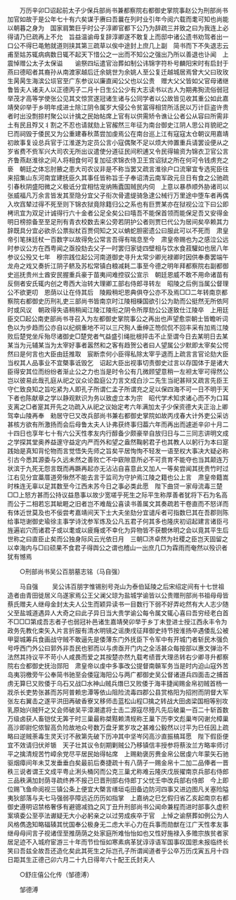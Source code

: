 <!-- { "loadSidebar": true } -->
　　万历辛卯□诏起前太子少保兵部尚书兼都察院右都御史掌院事赵公为刑部尚书加官如故于是公年七十有六矣谋于赓曰吾曩在列时业引年今阅六载而耄可知也尚能以朝暮之身为　国家肩繁巨乎时公子淳卿官都下公乃为辞疏三并致之曰为我连上必得请乃巳疏再上不允　旨益温谕毋复辞淳卿遂不敢复上而邸中诸公遗书劝驾者出一口公不得巳黾勉就道则挟其第三疏草以俟中途封上庶几上副　简书而下不失退志云甫至姑苏辄病病数日辄不起天下惜公之一出而不知公之强出乃所以善退也讣闻　上震悼赠公太子太保谥　　谕祭四坛遣官治葬如制公讳锦字符朴号麟阳宋时有启封于燕曰德昭者其裔孙从南渡家越后迁余姚世为余姚人至公复迁越城居焉曾大父曰玫玫生昺昺生海滨公埙官至广东参议以廉直闻公父也以公贵　赠大父父皆如父官母诸继鲁皆夫人诸夫人以正德丙子二月十日生公公少有大志读书以古人为期弗狥流俗弱冠举茂才高等学使张公见其文惊赏遂冠诸生诸与公同学者以公故皆见收其重公如此嘉靖癸卯举于乡明年成进士除江阴令属岁大侵公令贫富得相贷所活民以万计巨盗许贵者时出没剽掠村聚公以计擒之民始帖席上官有以供需矫令谯让公者公从容曰所需非土有民且殍又丬割之不忍也请就劾上官赧然三年征为南台御史江阴人思公肖貌祀之巳而祠毁于倭民又为公重建春秋蒸尝加虔焉公在南台巡上江有寇寇太仓朝议用嘉靖初故事复设总兵官于江淮遂为定员公言小寇偶聚不足以烦大帅置重兵请罢设便从之岁省费不赀军兴大司农无所出议遣使分道征民间积逋又令民得输资为锦衣卫官公言齐鲁燕赵淮徐之间人将相食何可复加征求锦衣侍卫王宫诏狱之所在何可令钱虏充之亵　朝廷之体忘肘腋之患大司农议非是不称当罢又疏言淮徐户口流窜宜专选宪臣往来招集山东河南宜建抚臣久其事任皆称旨壬子奉诏清云南军政元旦日有食之公驰疏引春秋阴盛阳微之义极诋分宜相怙宠纳贿蠹国贼民内伺　上意以暴恭顺外胁诸司以张威福凡万余言皆发其至隐分宜父子衔次骨遣缇骑急逮公械行万里途中堕车者再偶入坎窞辇过得不死至则下锦衣狱竟除籍归公之系也有巨贾某亦在狱视公泣下曰公即栲讯宜为双足计诚得行六十金者公足全矣公曰嘻吾不能保首领而能保足吾又安得金明日榜掠备至至足刑有青衣校数去来公旁若阴护公者则贾巳代公为居间矣卒赖其力辞既具分宜必欲杀公票拟杖百贾伺知之又以蚺蛇胆密遗公曰服此可以不死而　肃皇帝引笔抹廷杖一百数字以故得免公常言吾得有喘息至今　肃皇帝赐也为之感泣公远时参议公方在西粤闻之亟投劾去父子一时罢归家徒四壁相与饮水食菽驩如也居八年参议公殁又七年　穆宗践位起公河南道御史寻升太常少卿光禄卿时因供奉奏罢端午龙舟之戏又奏折江阴子鲚及苏松常镇白粮减耗二事至今德之明年拜都察院右副都御史巡抚贵州土酋安民握重兵豪于苗夷间难控驭公宣示　朝廷恩威不敢不用命诸苗有反侧者安氏辄内创之粤西大治转大理卿工部右侍郎寻转左　昭陵之后例当属公督理公不欲更叨　恩荫以让在侍其后　陵殿稍圯恩典俱夺公亦不及焉□□二年转南京都察院右都御史历刑礼吏三部尚书皆南京时江陵相棅国欲引公为助而公挺然无所依阿时或风议　朝政得失语稍稍闻江陵江陵衔之阴令所厚劾公公遂致仕江陵卒　上用廷臣交□起公南吏部尚书寻召入为左都御史掌院事公之再出也声望愈崇朝士皆瞻听词色以为步趋而公亦自以纪纲重地不可以三尺狥人垂绅正笏侃侃不回丰采有加焉江陵败后楚党坐斥殆尽诸御史□楚党者气益盛引绳批根抨击不止至谓今日去某明日去某某当为元辅某当为太宰好事者嚣然和之客有趋贺公者曰人望属公少默即太宰矣公愕然曰是何言也大臣由廷推取　宸断柰何小臣得私除太宰乎退而上疏言言官论劾大臣当权其人品事业不宜槩事诋毁乞　诏起大臣出视事切责御史过言以存国体于是诸大臣得安其位而纷纷者渐止公之力也当是时令公有几微顾望意稍一左袒太宰可得然公岂以彼易此哉孔庭从祀之议众论盈庭公力言文成白沙二先生当祀甚辩又疏言先臣王守仁致良知之旨吃紧为人即孔子所谓仁孟子所谓充之足以保四海不可一日不明于天下者也陈献章之学以静观默识为务以致虚立本为宗　昭代学术知求诸心而不为口耳支离之□者寔其开先之功疏入从祀之议始定考六年满加太子少保资德大夫正治上卿　驾幸山陵再奉　勑居守巳又改兵部尚书兼右都御史掌院如故丙戌春大计外吏公采访甚核方欲有所激扬而会后母鲁太夫人讣弗获终事归葢六年而再出而遽逝辛卯十月二十四日也享年七十有六公天性孝友内行醇备少颇豪举自放归日与二三同志讲明文成之学探其堂奥养益邃守益定内严而外和望之盎然鞠躬君子也其教人以躬行为本曰寔践始是真知背伦物而言觉悟失先师之旨矣平居恂恂不轻发一语至权大事决大疑必称引古今悉其源委与久远未然之善败亡不中窽隙意所必不可贲育不能夺也当其颠连万状滨于九死无怨言既而再蹶再起亦无沾沾自喜意此又加人一等矣尝闻其抚贵竹时过江右见分宜藁厝道旁愀然不能去言于监司为守护焉江陵之籍也公上言　肃皇帝籍嵩时株连无辜以足其数至今江西未苏今日之事必类此愿　陛下曲贷一家母流毒三楚□□上怒方甚而公持议益恳事以故少宽嗟乎死生之际平生称厚善者犹将下石为名高而公于二相若忘其眦睚之旧者岂不难哉公喜读书善属文其奏疏若干卷直而不怒详而有体近世莫及也不佞尝考嘉靖间天下士大夫坐劾分宜谴斥者可指数巳其在吾郡则陈给事垲谢御史瑜徐主事学诗沈参军炼及公凡五君子何其多也隆庆初诏起建言诸臣弓旌遍岩穴而诸君子或以耄或以疲癃或不幸化为异物皆不获覩休明之会以竟其平生后世称之曰直臣止矣而公独身际风云光依日月　三朝□济卓然为社稷之臣岂天固留之以幸海内与□曰硕果不食君子得舆公之谓也稽山一出庶几□为霖雨而奄然以殁识者犹有憾焉 

　　○刑部尚书吴公百朋墓志铭（马自强） 

　　马自强 
　　吴公讳百朋字惟锡别号尧山为泰伯延陵之后宋绍定间有十七世祖造者由青田徙居义乌遂家焉公王父澜父琼为盐城学谕皆以公贵赠刑部尚书祖母母皆蔡氏赠夫人继母金封太夫人公生而颖异读书一目数行下弱不好弄屹然有大人志少随父至盐城道遇异人大奇之曰此子异日当大贵学谕公每令属文辄心喜曰吾穷经老白首不□□□第成吾志者子也弱冠补邑诸生嘉靖癸卯举于乡丁未登进士授江西永丰令为政务先教化束矢入片言折服有清水明镜之谣庚戌征拜御史持节按淮扬卒遇倭乱公被甲婴城筹兵食画战守贼不敢逼先是倭薄东门外抚臣下令军中有开城门者斩民木强负号呼西门外公曰郭外非吾民也邪而以与虏亟开门内之全活甚众每按部以惠文弹治不法然其持议平不苛小人咸畏而爱之其按楚亦然九载考绩晋大理丞转右少卿寻升都察院右佥都御史抚治郧阳　肃皇帝以虔中多事改公提督南贑军务当是时内迫山寇外苦岛夷羽檄旁午公奉简书驰至会倭寇海阳公与两广都御史吴公督诸道兵四面击之捕首虏无算巳又败倭于乌石又战□水神山贼兵熸巳又败倭于海丰捷闻赐金帛初贼首杨一戕杀长吏势张甚而苏阿普赖忠潭等依山阻险流毒四郡公县赏格阳为招拊而阴督大军张左右翼击之遂平洪田再破香寮又移师击蓝松山程□擒之转战大田卤梁国相等别攻乳原始兴贼歼之又会师破吴平漳潮遣将士击二源寇尽殪凡先后破巢一百二十斩首数万级卤获人畜铠仗无筭于时三巢最称桀黠赖清规称王巢下历李文彪巢岑冈谢允樟巢高沙即尉佗侬智高负险故地众号数万盘牙累岁攻之甚难公毅然以讨平为巳任因上疏略曰逆贼荼毒生灵天讨不赦第先破下历冲其中坚岑冈高沙直振槁耳愿　陛下假臣便宜不效请归伏斧锧　天子壮其议令刻期剿贼公乃移镇信丰授参将蔡汝兰方略率师讨平之擒清规苦竹嶂余党尽平居民始得帖席　上赐勑褒厉赉金帛公居虔六年蒙矢石驰驱烟瘴间年未艾发垂垂白矣最前后奏捷疏十有八荫子一赐金帛十二加二品俸者一晋秩三说者谓王文成平粤止浰头桶冈而公克三巢尤称难云隆庆戊辰擢南京兵部右侍郎三品秩满加封荫寻疏终养不报己巳晋刑部右侍郎丁父忧壬申改兵部右侍郎　今上即位赐飞鱼命阅视三镇公条上便宜大槩言缮垣屯田备边防河四事又进边图凡关塞险隘夷狄部落与夫七马强弱亭障远近历历如指掌　上嘉纳之巳乞假归省乙亥起南京右都御史遵明诏禁格奢侈有避骢减驺之风丁丑升刑部尚书公闻命兼程而进时部事久虚积案填委公至亭法谳疑无大小必躬亲之以过劳成疾卒于官　上悼之谕祭葬如例公为人风格儁逸知略辐辏其忧国奉公极身无二虑大半心力在兵事而勋猷在江广天性孝友事继母母间言子视诸侄至推荫荫之处家庭所难怡怡如也又性好施禄入多赡宗族贫者家居足迹不入城府宦游三十年而节俭恒如寒素病革犹谆谆语军国事叹国恩未报临终长笑曰吾兹全故吾还造化矣此其死生之际岂孔子所谓闻道者乎公卒万历戊寅五月十四日距其生正德己卯六月二十九日得年六十配王氏封夫人 

　　○舒庄僖公化传（邹德溥） 

　　邹德溥 
